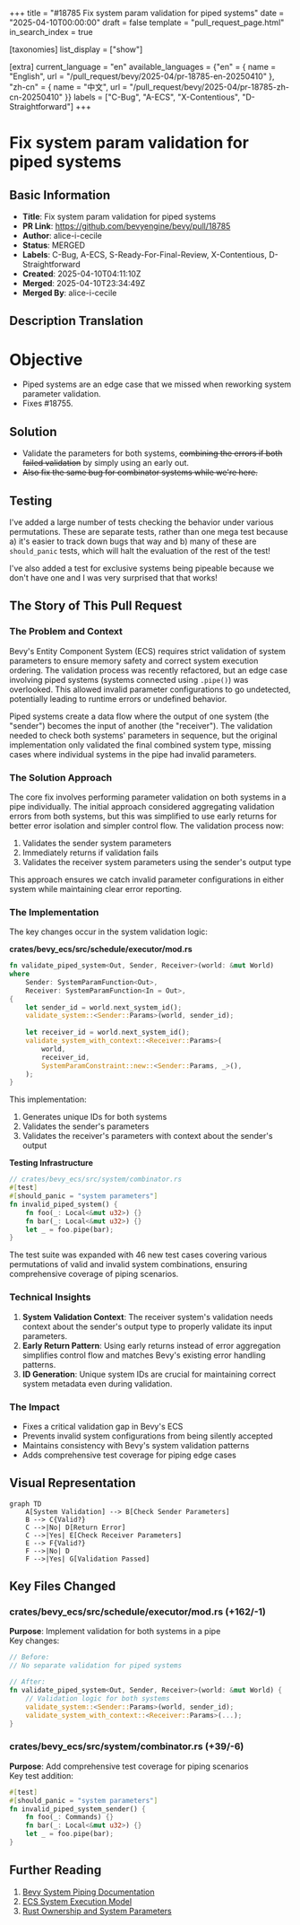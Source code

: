 +++
title = "#18785 Fix system param validation for piped systems"
date = "2025-04-10T00:00:00"
draft = false
template = "pull_request_page.html"
in_search_index = true

[taxonomies]
list_display = ["show"]

[extra]
current_language = "en"
available_languages = {"en" = { name = "English", url = "/pull_request/bevy/2025-04/pr-18785-en-20250410" }, "zh-cn" = { name = "中文", url = "/pull_request/bevy/2025-04/pr-18785-zh-cn-20250410" }}
labels = ["C-Bug", "A-ECS", "X-Contentious", "D-Straightforward"]
+++

# Fix system param validation for piped systems

## Basic Information
- **Title**: Fix system param validation for piped systems
- **PR Link**: https://github.com/bevyengine/bevy/pull/18785
- **Author**: alice-i-cecile
- **Status**: MERGED
- **Labels**: C-Bug, A-ECS, S-Ready-For-Final-Review, X-Contentious, D-Straightforward
- **Created**: 2025-04-10T04:11:10Z
- **Merged**: 2025-04-10T23:34:49Z
- **Merged By**: alice-i-cecile

## Description Translation
# Objective

- Piped systems are an edge case that we missed when reworking system parameter validation.
- Fixes #18755.

## Solution

- Validate the parameters for both systems, ~~combining the errors if both failed validation~~ by simply using an early out.
- ~~Also fix the same bug for combinator systems while we're here.~~

## Testing

I've added a large number of tests checking the behavior under various permutations. These are separate tests, rather than one mega test because a) it's easier to track down bugs that way and b) many of these are `should_panic` tests, which will halt the evaluation of the rest of the test!

I've also added a test for exclusive systems being pipeable because we don't have one and I was very surprised that that works!

## The Story of This Pull Request

### The Problem and Context
Bevy's Entity Component System (ECS) requires strict validation of system parameters to ensure memory safety and correct system execution ordering. The validation process was recently refactored, but an edge case involving piped systems (systems connected using `.pipe()`) was overlooked. This allowed invalid parameter configurations to go undetected, potentially leading to runtime errors or undefined behavior.

Piped systems create a data flow where the output of one system (the "sender") becomes the input of another (the "receiver"). The validation needed to check both systems' parameters in sequence, but the original implementation only validated the final combined system type, missing cases where individual systems in the pipe had invalid parameters.

### The Solution Approach
The core fix involves performing parameter validation on both systems in a pipe individually. The initial approach considered aggregating validation errors from both systems, but this was simplified to use early returns for better error isolation and simpler control flow. The validation process now:

1. Validates the sender system parameters
2. Immediately returns if validation fails
3. Validates the receiver system parameters using the sender's output type

This approach ensures we catch invalid parameter configurations in either system while maintaining clear error reporting.

### The Implementation
The key changes occur in the system validation logic:

**crates/bevy_ecs/src/schedule/executor/mod.rs**
```rust
fn validate_piped_system<Out, Sender, Receiver>(world: &mut World)
where
    Sender: SystemParamFunction<Out>,
    Receiver: SystemParamFunction<In = Out>,
{
    let sender_id = world.next_system_id();
    validate_system::<Sender::Params>(world, sender_id);
    
    let receiver_id = world.next_system_id();
    validate_system_with_context::<Receiver::Params>(
        world,
        receiver_id,
        SystemParamConstraint::new::<Sender::Params, _>(),
    );
}
```

This implementation:
1. Generates unique IDs for both systems
2. Validates the sender's parameters
3. Validates the receiver's parameters with context about the sender's output

**Testing Infrastructure**
```rust
// crates/bevy_ecs/src/system/combinator.rs
#[test]
#[should_panic = "system parameters"]
fn invalid_piped_system() {
    fn foo(_: Local<&mut u32>) {}
    fn bar(_: Local<&mut u32>) {}
    let _ = foo.pipe(bar);
}
```

The test suite was expanded with 46 new test cases covering various permutations of valid and invalid system combinations, ensuring comprehensive coverage of piping scenarios.

### Technical Insights
1. **System Validation Context**: The receiver system's validation needs context about the sender's output type to properly validate its input parameters.
2. **Early Return Pattern**: Using early returns instead of error aggregation simplifies control flow and matches Bevy's existing error handling patterns.
3. **ID Generation**: Unique system IDs are crucial for maintaining correct system metadata even during validation.

### The Impact
- Fixes a critical validation gap in Bevy's ECS
- Prevents invalid system configurations from being silently accepted
- Maintains consistency with Bevy's system validation patterns
- Adds comprehensive test coverage for piping edge cases

## Visual Representation

```mermaid
graph TD
    A[System Validation] --> B[Check Sender Parameters]
    B --> C{Valid?}
    C -->|No| D[Return Error]
    C -->|Yes| E[Check Receiver Parameters]
    E --> F{Valid?}
    F -->|No| D
    F -->|Yes| G[Validation Passed]
```

## Key Files Changed

### crates/bevy_ecs/src/schedule/executor/mod.rs (+162/-1)
**Purpose**: Implement validation for both systems in a pipe  
Key changes:
```rust
// Before:
// No separate validation for piped systems

// After:
fn validate_piped_system<Out, Sender, Receiver>(world: &mut World) {
    // Validation logic for both systems
    validate_system::<Sender::Params>(world, sender_id);
    validate_system_with_context::<Receiver::Params>(...);
}
```

### crates/bevy_ecs/src/system/combinator.rs (+39/-6)
**Purpose**: Add comprehensive test coverage for piping scenarios  
Key test addition:
```rust
#[test]
#[should_panic = "system parameters"]
fn invalid_piped_system_sender() {
    fn foo(_: Commands) {}
    fn bar(_: Local<&mut u32>) {}
    let _ = foo.pipe(bar);
}
```

## Further Reading
1. [Bevy System Piping Documentation](https://bevyengine.org/learn/book/next/ecs/system-piping/)
2. [ECS System Execution Model](https://bevyengine.org/learn/book/next/ecs/systems/)
3. [Rust Ownership and System Parameters](https://doc.rust-lang.org/book/ch04-00-understanding-ownership.html)